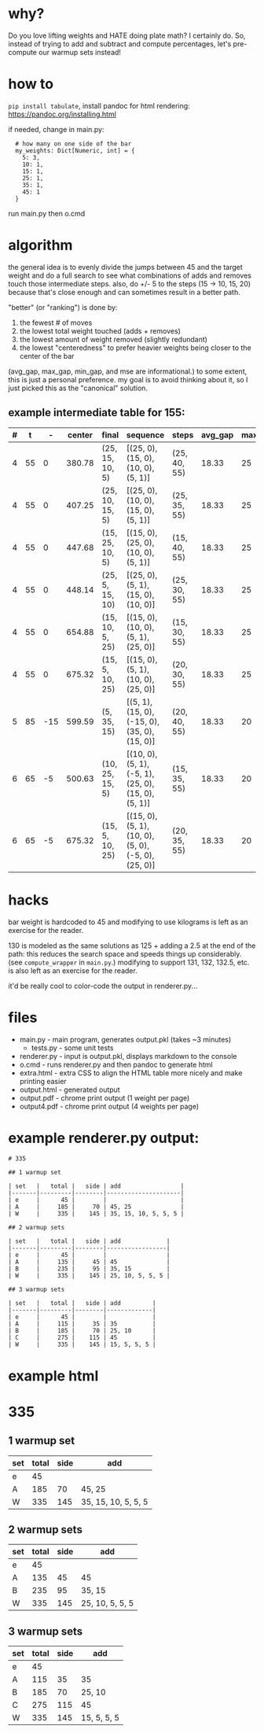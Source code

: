 # why?
Do you love lifting weights and HATE doing plate math? I certainly do. So, instead of trying to add and subtract and compute percentages, let's pre-compute our warmup sets instead!

# how to

`pip install tabulate`, install pandoc for html rendering: https://pandoc.org/installing.html

if needed, change in main.py:

      # how many on one side of the bar
      my_weights: Dict[Numeric, int] = {
        5: 3,
        10: 1,
        15: 1,
        25: 1,
        35: 1,
        45: 1
      }

run main.py then o.cmd

# algorithm

the general idea is to evenly divide the jumps between 45 and the target weight and do a full search to see what
combinations of adds and removes touch those intermediate steps. also, do +/- 5 to the steps (15 -> 10, 15, 20) because
that's close enough and can sometimes result in a better path.

"better" (or "ranking") is done by:

1. the fewest # of moves
2. the lowest total weight touched (adds + removes)
3. the lowest amount of weight removed (slightly redundant)
4. the lowest "centeredness" to prefer heavier weights being closer to the center of the bar

(avg_gap, max_gap, min_gap, and mse are informational.) to some extent, this is just a personal preference. my goal is
to avoid thinking about it, so I just picked this as the "canonical" solution.

## example intermediate table for 155:

|   # |   t |   - |   center | final           | sequence                                             | steps        |   avg_gap |   max_gap |   min_gap |   mse |
|-----|-----|-----|----------|-----------------|------------------------------------------------------|--------------|-----------|-----------|-----------|-------|
|   4 |  55 |   0 |   380.78 | (25, 15, 10, 5) | [(25, 0), (15, 0), (10, 0), (5, 1)]                  | (25, 40, 55) |     18.33 |        25 |        15 | 16.67 |
|   4 |  55 |   0 |   407.25 | (25, 10, 15, 5) | [(25, 0), (10, 0), (15, 0), (5, 1)]                  | (25, 35, 55) |     18.33 |        25 |        10 |  8.33 |
|   4 |  55 |   0 |   447.68 | (15, 25, 10, 5) | [(15, 0), (25, 0), (10, 0), (5, 1)]                  | (15, 40, 55) |     18.33 |        25 |        15 | 16.67 |
|   4 |  55 |   0 |   448.14 | (25, 5, 15, 10) | [(25, 0), (5, 1), (15, 0), (10, 0)]                  | (25, 30, 55) |     18.33 |        25 |         5 | 16.67 |
|   4 |  55 |   0 |   654.88 | (15, 10, 5, 25) | [(15, 0), (10, 0), (5, 1), (25, 0)]                  | (15, 30, 55) |     18.33 |        25 |        15 | 16.67 |
|   4 |  55 |   0 |   675.32 | (15, 5, 10, 25) | [(15, 0), (5, 1), (10, 0), (25, 0)]                  | (20, 30, 55) |     18.33 |        25 |        10 |  8.33 |
|   5 |  85 | -15 |   599.59 | (5, 35, 15)     | [(5, 1), (15, 0), (-15, 0), (35, 0), (15, 0)]        | (20, 40, 55) |     18.33 |        20 |        15 |  8.33 |
|   6 |  65 |  -5 |   500.63 | (10, 25, 15, 5) | [(10, 0), (5, 1), (-5, 1), (25, 0), (15, 0), (5, 1)] | (15, 35, 55) |     18.33 |        20 |        15 |  8.33 |
|   6 |  65 |  -5 |   675.32 | (15, 5, 10, 25) | [(15, 0), (5, 1), (10, 0), (5, 0), (-5, 0), (25, 0)] | (20, 35, 55) |     18.33 |        20 |        15 |  0    |

# hacks

bar weight is hardcoded to 45 and modifying to use kilograms is left as an exercise for the reader.

130 is modeled as the same solutions as 125 + adding a 2.5 at the end of the path: this reduces the search space and
speeds things up considerably. (see `compute_wrapper` in `main.py`.) modifying to support 131, 132, 132.5, etc. is also
left as an exercise for the reader.

it'd be really cool to color-code the output in renderer.py...

# files

* main.py - main program, generates output.pkl (takes ~3 minutes)
    * tests.py - some unit tests
* renderer.py - input is output.pkl, displays markdown to the console
* o.cmd - runs renderer.py and then pandoc to generate html
* extra.html - extra CSS to align the HTML table more nicely and make printing easier
* output.html - generated output
* output.pdf - chrome print output (1 weight per page)
* output4.pdf - chrome print output (4 weights per page)

# example renderer.py output:

    # 335
    
    ## 1 warmup set
    
    | set   |   total |   side | add                 |
    |-------|---------|--------|---------------------|
    | e     |      45 |        |                     |
    | A     |     185 |     70 | 45, 25              |
    | W     |     335 |    145 | 35, 15, 10, 5, 5, 5 |
    
    ## 2 warmup sets
    
    | set   |   total |   side | add             |
    |-------|---------|--------|-----------------|
    | e     |      45 |        |                 |
    | A     |     135 |     45 | 45              |
    | B     |     235 |     95 | 35, 15          |
    | W     |     335 |    145 | 25, 10, 5, 5, 5 |
    
    ## 3 warmup sets
    
    | set   |   total |   side | add         |
    |-------|---------|--------|-------------|
    | e     |      45 |        |             |
    | A     |     115 |     35 | 35          |
    | B     |     185 |     70 | 25, 10      |
    | C     |     275 |    115 | 45          |
    | W     |     335 |    145 | 15, 5, 5, 5 |

# example html

# 335

## 1 warmup set

| set   |   total |   side | add                 |
|-------|---------|--------|---------------------|
| e     |      45 |        |                     |
| A     |     185 |     70 | 45, 25              |
| W     |     335 |    145 | 35, 15, 10, 5, 5, 5 |

## 2 warmup sets

| set   |   total |   side | add             |
|-------|---------|--------|-----------------|
| e     |      45 |        |                 |
| A     |     135 |     45 | 45              |
| B     |     235 |     95 | 35, 15          |
| W     |     335 |    145 | 25, 10, 5, 5, 5 |

## 3 warmup sets

| set   |   total |   side | add         |
|-------|---------|--------|-------------|
| e     |      45 |        |             |
| A     |     115 |     35 | 35          |
| B     |     185 |     70 | 25, 10      |
| C     |     275 |    115 | 45          |
| W     |     335 |    145 | 15, 5, 5, 5 |
